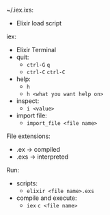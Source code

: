 ~/.iex.ixs:
  - Elixir load script

iex:
  - Elixir Terminal
  - quit:
    - `ctrl-G` `q`
    - `ctrl-C` `ctrl-C`
  - help:
    - `h`
    - `h <what you want help on>`
  - inspect:
    - `i <value>`
  - import file:
    - `import_file <file name>`

File extensions:
 - .ex -> compiled
 - .exs -> interpreted

Run:
  - scripts:
    - `elixir <file name>.exs`
  - compile and execute:
    - `iex` `c <file name> `
